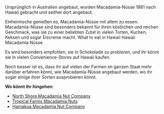 Ursprünglich in Australien angebaut, wurden Macadamia-Nüsse 1881 nach Hawaii gebracht und seither dort angebaut.

Einheimische genießen es, Macadamia-Nüsse mit allem zu essen. Macadamia-Nüsse sind besonders bekannt für ihren köstlichen und reichen Geschmack, was sie zu einer beliebten Zutat in vielen Torten, Kuchen, Keksen und sogar Eiscreme macht.
What to eat in Hawaii
Hawaii Macadamia Nüsse

Es wird besonders empfohlen, sie in Schokolade zu probieren, und ihr könnt sie in vielen Convenience-Stores auf Hawaii kaufen.

Noch besser ist es, dass ihr auf vielen der Farmen im ganzen Staat mehr darüber erfahren könnt, wie Macadamia-Nüsse angebaut werden, wo ihr sogar einige ihrer Sorten ausprobieren könnt.

**Wo könnt ihr hingehen:**

- [North Shore Macadamia Nut Company](https://northshoremacnut.com/)
- [Tropical Farms Macadamia Nuts](https://macnutfarm.com/)
- [Hamakua Macadamia Nut Company](https://hawnnut.com/)